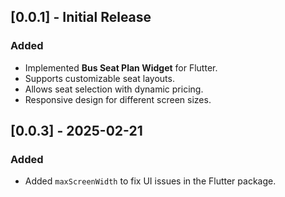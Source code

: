 ## [0.0.1] - Initial Release
### Added
- Implemented **Bus Seat Plan Widget** for Flutter.
- Supports customizable seat layouts.
- Allows seat selection with dynamic pricing.
- Responsive design for different screen sizes.

## [0.0.3] - 2025-02-21
### Added
- Added `maxScreenWidth` to fix UI issues in the Flutter package.
